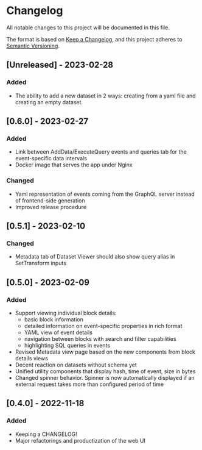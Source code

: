 # Changelog

All notable changes to this project will be documented in this file.

The format is based on [Keep a Changelog](https://keepachangelog.com/en/1.0.0/),
and this project adheres to [Semantic Versioning](https://semver.org/spec/v2.0.0.html).

## [Unreleased] - 2023-02-28

### Added

- The ability to add a new dataset in 2 ways: creating from a yaml file and creating an empty dataset.

## [0.6.0] - 2023-02-27

### Added

- Link between AddData/ExecuteQuery events and queries tab for the event-specific data intervals
- Docker image that serves the app under Nginx

### Changed

- Yaml representation of events coming from the GraphQL server instead of frontend-side generation
- Improved release procedure

## [0.5.1] - 2023-02-10

### Changed

- Metadata tab of Dataset Viewer should also show query alias in SetTransform inputs

## [0.5.0] - 2023-02-09

### Added

- Support viewing individual block details:
  - basic block information
  - detailed information on event-specific properties in rich format
  - YAML view of event details
  - navigation between blocks with search and filter capabilities
  - highlighting SQL queries in events
- Revised Metadata view page based on the new components from block details views
- Decent reaction on datasets without schema yet
- Unified utility components that display hash, time of event, size in bytes
- Changed spinner behavior. Spinner is now automatically displayed if an external request takes more than configured period of time

## [0.4.0] - 2022-11-18

### Added

- Keeping a CHANGELOG!
- Major refactorings and productization of the web UI
